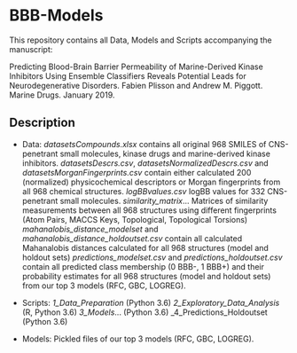 # BBB-Models

This repository contains all Data, Models and Scripts accompanying the manuscript:

Predicting Blood-Brain Barrier Permeability of Marine-Derived Kinase Inhibitors Using Ensemble Classifiers Reveals Potential Leads for Neurodegenerative Disorders. Fabien Plisson and Andrew M. Piggott. Marine Drugs. January 2019. 

## Description

- Data: 
  _datasetsCompounds.xlsx_ contains all original 968 SMILES of CNS-penetrant small molecules, kinase drugs and marine-derived kinase inhibitors.
  _datasetsDescrs.csv_, _datasetsNormalizedDescrs.csv_ and _datasetsMorganFingerprints.csv_ contain either calculated 200 (normalized) physicochemical descriptors or Morgan fingerprints from all 968 chemical structures.
  _logBBvalues.csv_ logBB values for 332 CNS-penetrant small molecules.
  _similarity_matrix_... Matrices of similarity measurements between all 968 structures using different fingerprints (Atom Pairs, MACCS Keys, Topological, Topological Torsions)
_mahanalobis_distance_modelset_ and _mahanalobis_distance_holdoutset.csv_ contain all calculated Mahanalobis distances calculated for all 968 structures (model and holdout sets)
_predictions_modelset.csv_ and _predictions_holdoutset.csv_ contain all predicted class membership (0 BBB-, 1 BBB+) and their probability estimates for all 968 structures (model and holdout sets) from our top 3 models (RFC, GBC, LOGREG).

- Scripts: 
_1_Data_Preparation_ (Python 3.6)
_2_Exploratory_Data_Analysis_ (R, Python 3.6)
_3_Models_... (Python 3.6)
_4_Predictions_Holdoutset (Python 3.6)

- Models:
Pickled files of our top 3 models (RFC, GBC, LOGREG).
